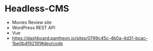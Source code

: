# Headless-CMS
- Movies Review site
- WordPress REST API
- Vue
- https://dashboard.pantheon.io/sites/0799c45c-4b0a-4d31-bcac-1be0b4f92191#dev/code

